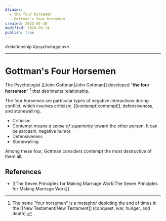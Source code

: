 ```yaml
---
Aliases:
  - the four horsemen
  - Gottman's four horsemen
created: 2023-05-30
modified: 2024-03-14
publish: true
---
```


#relationship #psychology/love 

---
# Gottman's Four Horsemen

The Psychologist [[John Gottman|John Gottman]] developed "**the four horsemen**" [^1] that detriments relationship.

The four horsemen are particular types of negative interactions during conflict, which involves criticism, [[contempt|contempt]], defensiveness, and stonewalling.

- Criticism
- Contempt means *a sense of superiority* toward the other person. It can be sarcasm, negative humor.
- Defensiveness
- Stonewalling

Among these four, Gottman considers contempt the most destructive of them all.


## References
- [[The Seven Principles for Making Marriage Work|The Seven Principles for Making Marriage Work]]

[^1]: The name "four horsemen" is a metaphor depicting the end of times in the [[New Testament|New Testament]] (conquest, war, hunger, and death).